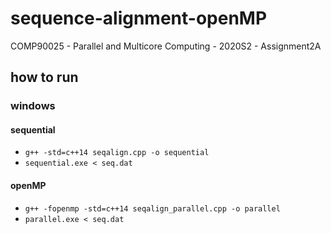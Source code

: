 # sequence-alignment-openMP
COMP90025 - Parallel and Multicore Computing - 2020S2 - Assignment2A

## how to run
### windows
#### sequential
- ```g++ -std=c++14 seqalign.cpp -o sequential```
- ```sequential.exe < seq.dat```

#### openMP
- ```g++ -fopenmp -std=c++14 seqalign_parallel.cpp -o parallel```
- ```parallel.exe < seq.dat```
